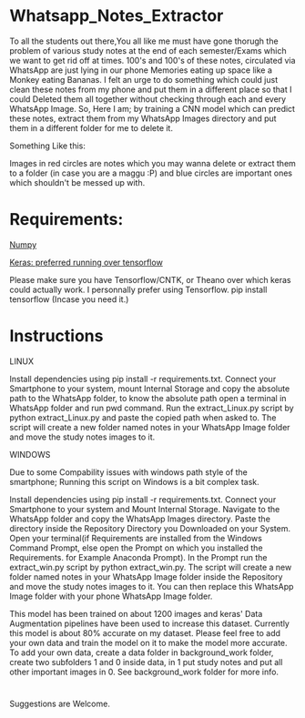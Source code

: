 # Whatsapp_Notes_Extractor

To all the students out there,You all like me must have gone thorugh the problem of various study notes at the end of each semester/Exams which we want to get rid off at times. 100's and 100's of these notes, circulated via WhatsApp are just lying in our phone Memories eating up space like a Monkey eating Bananas. 
I felt an urge to do something which could just clean these notes from my phone and put them in a different place so that I could Deleted them all together without checking through each and every WhatsApp Image. So, Here I am; by training a CNN model which can predict these notes, extract them from my WhatsApp Images directory and put them in a different folder for me to delete it.

Something Like this:

Images in red circles are notes which you may wanna delete or extract them to a folder (in case you are a maggu :P) and blue circles are important ones which shouldn't be messed up with.

# Requirements:
[Numpy](www.numpy.org)

[Keras:  preferred running over tensorflow](https://keras.io/)

Please make sure you have Tensorflow/CNTK, or Theano over which keras could actually work. 
I personnally prefer using Tensorflow.
pip install tensorflow (Incase you need it.)

# Instructions

LINUX

Install dependencies using pip install -r requirements.txt. Connect your Smartphone to your system, mount Internal Storage and copy the absolute path to the WhatsApp folder, to know the absolute path open a terminal in WhatsApp folder and run pwd command. Run the extract_Linux.py script by python extract_Linux.py and paste the copied path when asked to. The script will create a new folder named notes in your WhatsApp Image folder and move the study notes images to it.

WINDOWS

Due to some Compability issues with windows path style of the smartphone; Running this script on Windows is a bit complex task.

Install dependencies using pip install -r requirements.txt. Connect your Smartphone to your system and Mount Internal Storage. Navigate to the WhatsApp folder and copy the WhatsApp Images directory. Paste the directory inside the Repository Directory you Downloaded on your System. Open your terminal(if Requirements are installed from the Windows Command Prompt, else open the Prompt on which you installed the Requirements. for Example Anaconda Prompt). In the Prompt run the extract_win.py script by python extract_win.py. The script will create a new folder named notes in your WhatsApp Image folder inside the Repository and move the study notes images to it. You can then replace this WhatsApp Image folder with your phone WhatsApp Image folder.

This model has been trained on about 1200 images and keras' Data Augmentation pipelines have been used to increase this dataset. Currently this model is about 80% accurate on my dataset. Please feel free to add your own data and train the model on it to make the model more accurate. To add your own data, create a data folder in background_work folder, create two subfolders 1 and 0 inside data, in 1 put study notes and put all other important images in 0. See background_work folder for more info.

#

Suggestions are Welcome. 


